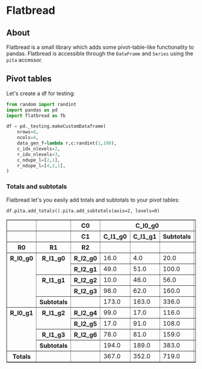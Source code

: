 # Flatbread

## About
Flatbread is a small library which adds some pivot-table-like functionality to pandas. Flatbread is accessible through the `DataFrame` and `Series` using the `pita` accessor.

## Pivot tables
Let's create a df for testing:

```Python
from random import randint
import pandas as pd
import flatbread as fb

df = pd._testing.makeCustomDataframe(
    nrows=8,
    ncols=4,
    data_gen_f=lambda r,c:randint(1,100),
    c_idx_nlevels=2,
    r_idx_nlevels=3,
    c_ndupe_l=[2,1],
    r_ndupe_l=[4,2,1],
)
```

### Totals and subtotals
Flatbread let's you easily add totals and subtotals to your pivot tables:

```
df.pita.add_totals().pita.add_subtotals(axis=2, levels=0)
```

<table border="1" class="dataframe">
  <thead>
    <tr>
      <th></th>
      <th></th>
      <th>C0</th>
      <th colspan="3" halign="left">C_l0_g0</th>
      <th colspan="3" halign="left">C_l0_g1</th>
    </tr>
    <tr>
      <th></th>
      <th></th>
      <th>C1</th>
      <th>C_l1_g0</th>
      <th>C_l1_g1</th>
      <th>Subtotals</th>
      <th>C_l1_g2</th>
      <th>C_l1_g3</th>
      <th>Subtotals</th>
    </tr>
    <tr>
      <th>R0</th>
      <th>R1</th>
      <th>R2</th>
      <th></th>
      <th></th>
      <th></th>
      <th></th>
      <th></th>
      <th></th>
    </tr>
  </thead>
  <tbody>
    <tr>
      <th rowspan="5" valign="top">R_l0_g0</th>
      <th rowspan="2" valign="top">R_l1_g0</th>
      <th>R_l2_g0</th>
      <td>16.0</td>
      <td>4.0</td>
      <td>20.0</td>
      <td>34.0</td>
      <td>59.0</td>
      <td>93.0</td>
    </tr>
    <tr>
      <th>R_l2_g1</th>
      <td>49.0</td>
      <td>51.0</td>
      <td>100.0</td>
      <td>33.0</td>
      <td>10.0</td>
      <td>43.0</td>
    </tr>
    <tr>
      <th rowspan="2" valign="top">R_l1_g1</th>
      <th>R_l2_g2</th>
      <td>10.0</td>
      <td>46.0</td>
      <td>56.0</td>
      <td>43.0</td>
      <td>82.0</td>
      <td>125.0</td>
    </tr>
    <tr>
      <th>R_l2_g3</th>
      <td>98.0</td>
      <td>62.0</td>
      <td>160.0</td>
      <td>81.0</td>
      <td>28.0</td>
      <td>109.0</td>
    </tr>
    <tr>
      <th>Subtotals</th>
      <th></th>
      <td>173.0</td>
      <td>163.0</td>
      <td>336.0</td>
      <td>191.0</td>
      <td>179.0</td>
      <td>370.0</td>
    </tr>
    <tr>
      <th rowspan="4" valign="top">R_l0_g1</th>
      <th rowspan="2" valign="top">R_l1_g2</th>
      <th>R_l2_g4</th>
      <td>99.0</td>
      <td>17.0</td>
      <td>116.0</td>
      <td>50.0</td>
      <td>99.0</td>
      <td>149.0</td>
    </tr>
    <tr>
      <th>R_l2_g5</th>
      <td>17.0</td>
      <td>91.0</td>
      <td>108.0</td>
      <td>51.0</td>
      <td>36.0</td>
      <td>87.0</td>
    </tr>
    <tr>
      <th>R_l1_g3</th>
      <th>R_l2_g6</th>
      <td>78.0</td>
      <td>81.0</td>
      <td>159.0</td>
      <td>77.0</td>
      <td>53.0</td>
      <td>130.0</td>
    </tr>
    <tr>
      <th>Subtotals</th>
      <th></th>
      <td>194.0</td>
      <td>189.0</td>
      <td>383.0</td>
      <td>178.0</td>
      <td>188.0</td>
      <td>366.0</td>
    </tr>
    <tr>
      <th>Totals</th>
      <th></th>
      <th></th>
      <td>367.0</td>
      <td>352.0</td>
      <td>719.0</td>
      <td>369.0</td>
      <td>367.0</td>
      <td>736.0</td>
    </tr>
  </tbody>
</table>
